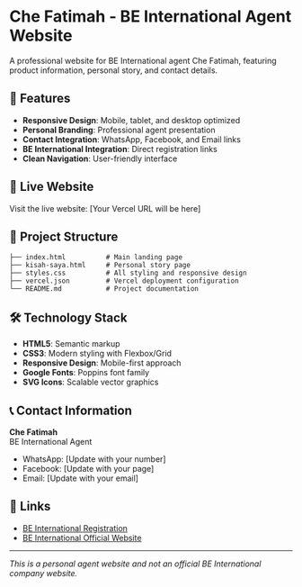 # Che Fatimah - BE International Agent Website

A professional website for BE International agent Che Fatimah, featuring product information, personal story, and contact details.

## 🌟 Features

- **Responsive Design**: Mobile, tablet, and desktop optimized
- **Personal Branding**: Professional agent presentation
- **Contact Integration**: WhatsApp, Facebook, and Email links
- **BE International Integration**: Direct registration links
- **Clean Navigation**: User-friendly interface

## 🚀 Live Website

Visit the live website: [Your Vercel URL will be here]

## 📁 Project Structure

```
├── index.html          # Main landing page
├── kisah-saya.html     # Personal story page
├── styles.css          # All styling and responsive design
├── vercel.json         # Vercel deployment configuration
└── README.md           # Project documentation
```

## 🛠️ Technology Stack

- **HTML5**: Semantic markup
- **CSS3**: Modern styling with Flexbox/Grid
- **Responsive Design**: Mobile-first approach
- **Google Fonts**: Poppins font family
- **SVG Icons**: Scalable vector graphics

## 📞 Contact Information

**Che Fatimah**  
BE International Agent  

- WhatsApp: [Update with your number]
- Facebook: [Update with your page]
- Email: [Update with your email]

## 🔗 Links

- [BE International Registration](https://my05463858.be-ibo.com/home/)
- [BE International Official Website](https://beintl.com)

---

*This is a personal agent website and not an official BE International company website.*
